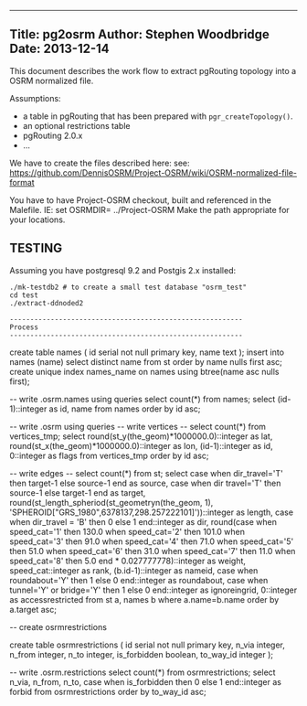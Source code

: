 ----------------------------------------------------------------------------
Title: pg2osrm
Author: Stephen Woodbridge
Date: 2013-12-14
----------------------------------------------------------------------------
This document describes the work flow to extract pgRouting topology
into a OSRM normalized file.

Assumptions:
* a table in pgRouting that has been prepared with ``pgr_createTopology()``.
* an optional restrictions table
* pgRouting 2.0.x
* ...

We have to create the files described here:
see: https://github.com/DennisOSRM/Project-OSRM/wiki/OSRM-normalized-file-format

You have to have Project-OSRM checkout, built and referenced in the Malefile. IE: set OSRMDIR= ../Project-OSRM
Make the path appropriate for your locations.

## TESTING
Assuming you have postgresql 9.2 and Postgis 2.x installed:
```
./mk-testdb2 # to create a small test database "osrm_test"
cd test
./extract-ddnoded2 

---------------------------------------------------------
Process
---------------------------------------------------------
```
create table names (
    id serial not null primary key,
    name text
);
insert into names (name) select distinct name from st order by name nulls first asc;
create unique index names_name on names using btree(name asc nulls first);

-- write <filename>.osrm.names using queries
select count(*) from names;
select (id-1)::integer as id, name from names order by id asc;

-- write <filename>.osrm using queries
-- write vertices --
select count(*) from vertices_tmp;
select round(st_y(the_geom)*1000000.0)::integer as lat,
       round(st_x(the_geom)*1000000.0)::integer as lon,
       (id-1)::integer as id,
       0::integer as flags from vertices_tmp order by id asc;

-- write edges --
select count(*) from st;
select case when dir_travel='T' then target-1 else source-1 end as source,
       case when dir travel='T' then source-1 else target-1 end as target,
       round(st_length_spheriod(st_geometryn(the_geom, 1),
            'SPHEROID["GRS_1980",6378137,298.257222101]'))::integer as length,
       case when dir_travel = 'B' then 0 else 1 end::integer as dir,
       round(case when speed_cat='1' then 130.0
                  when speed_cat='2' then 101.0
                  when speed_cat='3' then  91.0
                  when speed_cat='4' then  71.0
                  when speed_cat='5' then  51.0
                  when speed_cat='6' then  31.0
                  when speed_cat='7' then  11.0
                  when speed_cat='8' then   5.0
                  end * 0.027777778)::integer as weight,
        speed_cat::integer as rank,
        (b.id-1)::integer as nameid,
        case when roundabout='Y' then 1 else 0 end::integer as roundabout,
        case when tunnel='Y' or bridge='Y' then 1 else 0 end::integer as ignoreingrid,
        0::integer as accessrestricted
  from st a, names b
 where a.name=b.name
 order by a.target asc;


-- create osrmrestrictions

create table osrmrestrictions (
   id serial not null primary key,
   n_via integer,
   n_from integer,
   n_to integer,
   is_forbidden boolean,
   to_way_id integer
);

-- write <filename>.osrm.restrictions
select count(*) from osrmrestrictions;
select n_via,
       n_from,
       n_to,
       case when is_forbidden then 0 else 1 end::integer as forbid
  from osrmrestrictions
 order by to_way_id asc;




